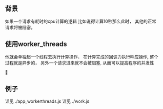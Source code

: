 ## 背景
如果一个请求有耗时的cpu计算的逻辑 比如说得计算10秒那么此时， 其他的正常请求将被阻塞。



## 使用worker_threads

他就会单独起一个线程去执行计算操作， 在计算完成的回调力执行响应操作, 整个过程就是异步的， 另外一个请求进来就不会被阻塞, 从而可以提高程序的并发性




## 例子
详见 ./app_workerthreads.js
详见 ./work.js
